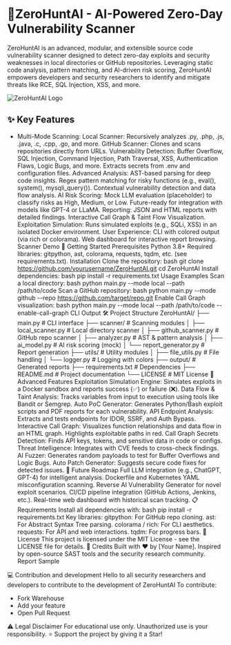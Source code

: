 # 📖ZeroHuntAI - AI-Powered Zero-Day Vulnerability Scanner
ZeroHuntAI is an advanced, modular, and extensible source code vulnerability scanner designed to detect zero-day exploits and security weaknesses in local directories or GitHub repositories. Leveraging static code analysis, pattern matching, and AI-driven risk scoring, ZeroHuntAI empowers developers and security researchers to identify and mitigate threats like RCE, SQL Injection, XSS, and more.

![ZeroHuntAI Logo](path/to/image.png)
## ✨ Key Features
* Multi-Mode Scanning:
Local Scanner: Recursively analyzes .py, .php, .js, .java, .c, .cpp, .go, and more.
GitHub Scanner: Clones and scans repositories directly from URLs.
Vulnerability Detection:
Buffer Overflow, SQL Injection, Command Injection, Path Traversal, XSS, Authentication Flaws, Logic Bugs, and more.
Extracts secrets from .env and configuration files.
Advanced Analysis:
AST-based parsing for deep code insights.
Regex pattern matching for risky functions (e.g., eval(), system(), mysqli_query()).
Contextual vulnerability detection and data flow analysis.
AI Risk Scoring:
Mock LLM evaluation (placeholder) to classify risks as High, Medium, or Low.
Future-ready for integration with models like GPT-4 or LLaMA.
Reporting:
JSON and HTML reports with detailed findings.
Interactive Call Graph & Taint Flow Visualization.
Exploitation Simulation:
Runs simulated exploits (e.g., SQLi, XSS) in an isolated Docker environment.
User Experience:
CLI with colored output (via rich or colorama).
Web dashboard for interactive report browsing.
Scanner Demo
🚀 Getting Started
Prerequisites
Python 3.8+
Required libraries: gitpython, ast, colorama, requests, tqdm, etc. (see requirements.txt).
Installation
Clone the repository:
bash
git clone https://github.com/yourusername/ZeroHuntAI.git
cd ZeroHuntAI
Install dependencies:
bash
pip install -r requirements.txt
Usage Examples
Scan a local directory:
bash
python main.py --mode local --path /path/to/code
Scan a GitHub repository:
bash
python main.py --mode github --repo https://github.com/target/repo.git
Enable Call Graph visualization:
bash
python main.py --mode local --path /path/to/code --enable-call-graph
CLI Output
🛠️ Project Structure
ZeroHuntAI/
├── main.py               # CLI interface
├── scanner/             # Scanning modules
│   ├── local_scanner.py  # Local directory scanner
│   ├── github_scanner.py # GitHub repo scanner
│   ├── analyzer.py       # AST & pattern analysis
│   ├── ai_model.py       # AI risk scoring (mock)
│   └── report_generator.py # Report generation
├── utils/               # Utility modules
│   ├── file_utils.py     # File handling
│   └── logger.py         # Logging with colors
├── output/              # Generated reports
├── requirements.txt      # Dependencies
├── README.md            # Project documentation
└── LICENSE              # MIT License
🌟 Advanced Features
Exploitation Simulation Engine:
Simulates exploits in a Docker sandbox and reports success (✅) or failure (❌).
Data Flow & Taint Analysis:
Tracks variables from input to execution using tools like Bandit or Semgrep.
Auto PoC Generator:
Generates Python/Bash exploit scripts and PDF reports for each vulnerability.
API Endpoint Analysis:
Extracts and tests endpoints for IDOR, SSRF, and Auth Bypass.
Interactive Call Graph:
Visualizes function relationships and data flow in an HTML graph.
Highlights exploitable paths in red.
Call Graph
Secrets Detection:
Finds API keys, tokens, and sensitive data in code or configs.
Threat Intelligence:
Integrates with CVE feeds to cross-check findings.
AI Fuzzer:
Generates random payloads to test for Buffer Overflows and Logic Bugs.
Auto Patch Generator:
Suggests secure code fixes for detected issues.
🔮 Future Roadmap
Full LLM integration (e.g., ChatGPT, GPT-4) for intelligent analysis.
Dockerfile and Kubernetes YAML misconfiguration scanning.
Reverse AI Vulnerability Generator for novel exploit scenarios.
CI/CD pipeline integration (GitHub Actions, Jenkins, etc.).
Real-time web dashboard with historical scan tracking.
📋 Requirements
Install all dependencies with:
bash
pip install -r requirements.txt
Key libraries:
gitpython: For GitHub repo cloning.
ast: For Abstract Syntax Tree parsing.
colorama / rich: For CLI aesthetics.
requests: For API and web interactions.
tqdm: For progress bars.
📜 License
This project is licensed under the MIT License - see the LICENSE file for details.
🙌 Credits
Built with ❤️ by [Your Name].
Inspired by open-source SAST tools and the security research community.
Report Sample

💻 Contribution and development
Hello to all security researchers and developers to contribute to the development of ZeroHuntAI
To contribute:
* Fork Warehouse
* Add your feature
* Open Pull Request


⚠️ Legal Disclaimer
For educational use only. Unauthorized use is your responsibility.
⭐ Support the project by giving it a Star!

